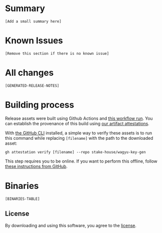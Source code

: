 [comment]: <> (This is a comment, it will not be included in the final release notes.)
[comment]: <> (This template will be used to automatically generate release notes with the ci-build workflow.)
[comment]: <> (The following values will be automatically replaced with generated content from the workflow.)
[comment]: <> (`[GENERATED-RELEASE-NOTES]`: Replaced with the GitHub generated release notes.)
[comment]: <> (`[WORKFLOW-URL]`: Replaced with the link to the workflow that generated the build.)
[comment]: <> (`[BINARIES-TABLE]`: Replaced with the a markdown formatted table with a link to each binary download.)

# Summary

`[Add a small summary here]`

# Known Issues

`[Remove this section if there is no known issue]`

# All changes

`[GENERATED-RELEASE-NOTES]`

# Building process

Release assets were built using Github Actions and [this workflow run](`[WORKFLOW-RUN-URL]`). You can establish the provenance of this build using [our artifact attestations](https://github.com/stake-house/wagyu-key-gen/attestations).

With [the GitHub CLI](https://cli.github.com/) installed, a simple way to verify these assets is to run this command while replacing `[filename]` with the path to the downloaded asset:

```console
gh attestation verify [filename] --repo stake-house/wagyu-key-gen
```

This step requires you to be online. If you want to perform this offline, follow [these instructions from GitHub](https://docs.github.com/en/actions/security-for-github-actions/using-artifact-attestations/verifying-attestations-offline).

# Binaries

`[BINARIES-TABLE]`

## License

By downloading and using this software, you agree to the [license](LICENSE).